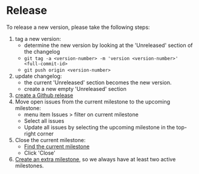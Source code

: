 # Release
To release a new version, please take the following steps:

1. tag a new version:
   - determine the new version by looking at the 'Unreleased' section of the changelog
   - `git tag -a <version-number> -m 'version <version-number>' <full-commit-id>`
   - `git push origin <version-number>`
2. update changelog:
   - the current 'Unreleased' section becomes the new version.
   - create a new empty 'Unreleased' section
3. [create a Github release](https://docs.github.com/en/repositories/releasing-projects-on-github/managing-releases-in-a-repository)
4. Move open issues from the current milestone to the upcoming milestone:
   - menu item Issues > filter on current milestone
   - Select all issues
   - Update all issues by selecting the upcoming milestone in the top-right corner
5. Close the current milestone:
   - [Find the current milestone](https://docs.github.com/en/issues/using-labels-and-milestones-to-track-work/viewing-your-milestones-progress)
   - Click 'Close'
6. [Create an extra milestone](https://docs.github.com/en/issues/using-labels-and-milestones-to-track-work/creating-and-editing-milestones-for-issues-and-pull-requests), so we always have at least two active milestones.
